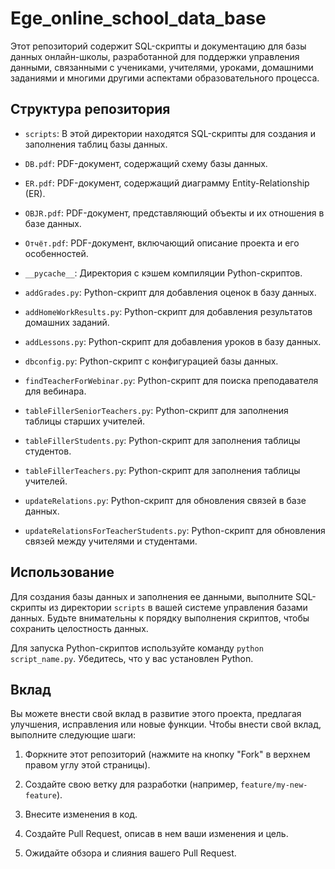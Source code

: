 # Ege_online_school_data_base

Этот репозиторий содержит SQL-скрипты и документацию для базы данных онлайн-школы, разработанной для поддержки управления данными, связанными с учениками, учителями, уроками, домашними заданиями и многими другими аспектами образовательного процесса.

## Структура репозитория

- `scripts`: В этой директории находятся SQL-скрипты для создания и заполнения таблиц базы данных.

- `DB.pdf`: PDF-документ, содержащий схему базы данных.

- `ER.pdf`: PDF-документ, содержащий диаграмму Entity-Relationship (ER).

- `OBJR.pdf`: PDF-документ, представляющий объекты и их отношения в базе данных.

- `Отчёт.pdf`: PDF-документ, включающий описание проекта и его особенностей.

- `__pycache__`: Директория с кэшем компиляции Python-скриптов.

- `addGrades.py`: Python-скрипт для добавления оценок в базу данных.

- `addHomeWorkResults.py`: Python-скрипт для добавления результатов домашних заданий.

- `addLessons.py`: Python-скрипт для добавления уроков в базу данных.

- `dbconfig.py`: Python-скрипт с конфигурацией базы данных.

- `findTeacherForWebinar.py`: Python-скрипт для поиска преподавателя для вебинара.

- `tableFillerSeniorTeachers.py`: Python-скрипт для заполнения таблицы старших учителей.

- `tableFillerStudents.py`: Python-скрипт для заполнения таблицы студентов.

- `tableFillerTeachers.py`: Python-скрипт для заполнения таблицы учителей.

- `updateRelations.py`: Python-скрипт для обновления связей в базе данных.

- `updateRelationsForTeacherStudents.py`: Python-скрипт для обновления связей между учителями и студентами.

## Использование

Для создания базы данных и заполнения ее данными, выполните SQL-скрипты из директории `scripts` в вашей системе управления базами данных. Будьте внимательны к порядку выполнения скриптов, чтобы сохранить целостность данных.

Для запуска Python-скриптов используйте команду `python script_name.py`. Убедитесь, что у вас установлен Python.

## Вклад

Вы можете внести свой вклад в развитие этого проекта, предлагая улучшения, исправления или новые функции. Чтобы внести свой вклад, выполните следующие шаги:

1. Форкните этот репозиторий (нажмите на кнопку "Fork" в верхнем правом углу этой страницы).

2. Создайте свою ветку для разработки (например, `feature/my-new-feature`).

3. Внесите изменения в код.

4. Создайте Pull Request, описав в нем ваши изменения и цель.

5. Ожидайте обзора и слияния вашего Pull Request.


